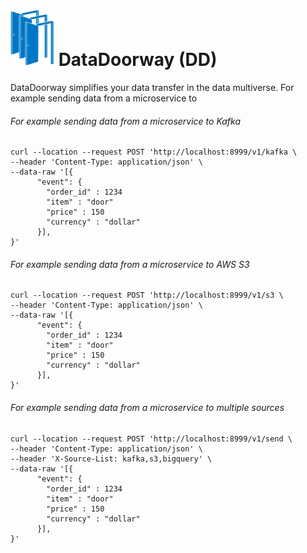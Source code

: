 # <img src="ddlogo.png" width="70px" height="90px"> DataDoorway (DD)
DataDoorway simplifies your data transfer in the data multiverse. For example sending data from a microservice to 
######  For example sending data from a microservice to Kafka
```
curl --location --request POST 'http://localhost:8999/v1/kafka \
--header 'Content-Type: application/json' \
--data-raw '[{
      "event": {
        "order_id" : 1234
        "item" : "door"
        "price" : 150
        "currency" : "dollar"
      }],
}'
```
###### For example sending data from a microservice to AWS S3
```
curl --location --request POST 'http://localhost:8999/v1/s3 \
--header 'Content-Type: application/json' \
--data-raw '[{
      "event": {
        "order_id" : 1234
        "item" : "door"
        "price" : 150
        "currency" : "dollar"
      }],
}'
```
###### For example sending data from a microservice to multiple sources
```
curl --location --request POST 'http://localhost:8999/v1/send \
--header 'Content-Type: application/json' \
--header 'X-Source-List: kafka,s3,bigquery' \
--data-raw '[{
      "event": {
        "order_id" : 1234
        "item" : "door"
        "price" : 150
        "currency" : "dollar"
      }],
}'
```